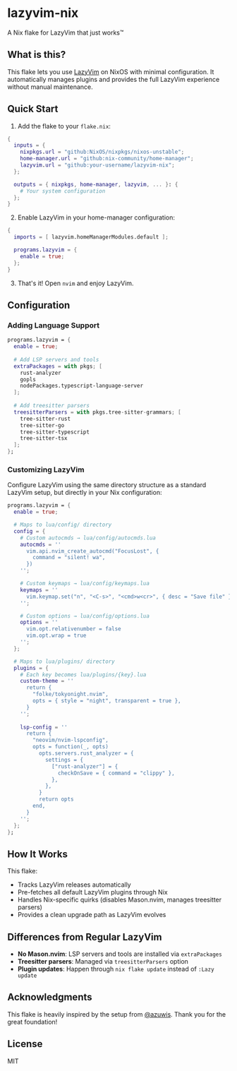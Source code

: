 # lazyvim-nix

A Nix flake for LazyVim that just works™

## What is this?

This flake lets you use [LazyVim](https://www.lazyvim.org/) on NixOS with minimal configuration. It automatically manages plugins and provides the full LazyVim experience without manual maintenance.

## Quick Start

1. Add the flake to your `flake.nix`:

```nix
{
  inputs = {
    nixpkgs.url = "github:NixOS/nixpkgs/nixos-unstable";
    home-manager.url = "github:nix-community/home-manager";
    lazyvim.url = "github:your-username/lazyvim-nix";
  };

  outputs = { nixpkgs, home-manager, lazyvim, ... }: {
    # Your system configuration
  };
}
```

2. Enable LazyVim in your home-manager configuration:

```nix
{
  imports = [ lazyvim.homeManagerModules.default ];

  programs.lazyvim = {
    enable = true;
  };
}
```

3. That's it! Open `nvim` and enjoy LazyVim.

## Configuration

### Adding Language Support

```nix
programs.lazyvim = {
  enable = true;
  
  # Add LSP servers and tools
  extraPackages = with pkgs; [
    rust-analyzer
    gopls
    nodePackages.typescript-language-server
  ];
  
  # Add treesitter parsers
  treesitterParsers = with pkgs.tree-sitter-grammars; [
    tree-sitter-rust
    tree-sitter-go
    tree-sitter-typescript
    tree-sitter-tsx
  ];
};
```

### Customizing LazyVim

Configure LazyVim using the same directory structure as a standard LazyVim setup, but directly in your Nix configuration:

```nix
programs.lazyvim = {
  enable = true;

  # Maps to lua/config/ directory
  config = {
    # Custom autocmds → lua/config/autocmds.lua
    autocmds = ''
      vim.api.nvim_create_autocmd("FocusLost", {
        command = "silent! wa",
      })
    '';

    # Custom keymaps → lua/config/keymaps.lua
    keymaps = ''
      vim.keymap.set("n", "<C-s>", "<cmd>w<cr>", { desc = "Save file" })
    '';

    # Custom options → lua/config/options.lua
    options = ''
      vim.opt.relativenumber = false
      vim.opt.wrap = true
    '';
  };

  # Maps to lua/plugins/ directory
  plugins = {
    # Each key becomes lua/plugins/{key}.lua
    custom-theme = ''
      return {
        "folke/tokyonight.nvim",
        opts = { style = "night", transparent = true },
      }
    '';
    
    lsp-config = ''
      return {
        "neovim/nvim-lspconfig",
        opts = function(_, opts)
          opts.servers.rust_analyzer = {
            settings = {
              ["rust-analyzer"] = {
                checkOnSave = { command = "clippy" },
              },
            },
          }
          return opts
        end,
      }
    '';
  };
};
```

## How It Works

This flake:
- Tracks LazyVim releases automatically
- Pre-fetches all default LazyVim plugins through Nix
- Handles Nix-specific quirks (disables Mason.nvim, manages treesitter parsers)
- Provides a clean upgrade path as LazyVim evolves

## Differences from Regular LazyVim

- **No Mason.nvim**: LSP servers and tools are installed via `extraPackages`
- **Treesitter parsers**: Managed via `treesitterParsers` option
- **Plugin updates**: Happen through `nix flake update` instead of `:Lazy update`

## Acknowledgments

This flake is heavily inspired by the setup from [@azuwis](https://github.com/azuwis). Thank you for the great foundation!

## License

MIT
